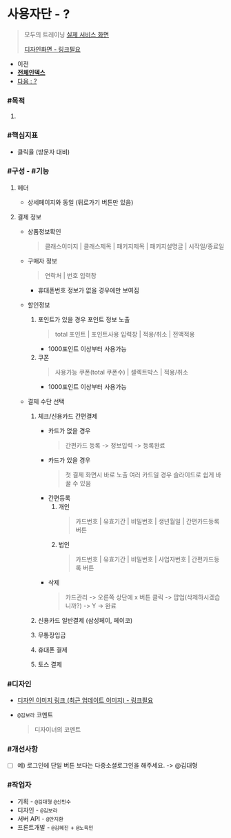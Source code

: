 # 사용자단 - ?

> 모두의 트레이닝 [실제 서비스 화면](www.modooclass.net)
>
> [디자인화면 - 링크필요]() 



- 이전      
- [**전체인덱스**](../README.md)     
- [다음 : ?]()



### **#목적**

1. 



### #핵심지표

- 클릭율 (방문자 대비)



### **#구성 - #기능**

1. 헤더 
    - 상세페이지와 동일 (뒤로가기 버튼만 있음)

2. 결제 정보
    - 상품정보확인
        > 클래스이미지 | 클래스제목 | 패키지제목 | 패키지설명글 | 시작일/종료일 

    - 구매자 정보  
        > 연락처 | 번호 입력창   
        - 휴대폰번호 정보가 없을 경우에만 보여짐
        
    - 할인정보  
        1. 포인트가 있을 경우 포인트 정보 노출  
            > total 포인트 | 포인트사용 입력창 | 적용/취소 | 전액적용   
            - 1000포인트 이상부터 사용가능             
        1. 쿠폰  
            > 사용가능 쿠폰(total 쿠폰수) | 셀렉트박스 | 적용/취소
            - 1000포인트 이상부터 사용가능  
         



    - 결제 수단 선택  
        1. 체크/신용카드 간편결제        
            - 카드가 없을 경우
                > 간편카드 등록 -> 정보입력 -> 등록완료
            - 카드가 있을 경우
                > 첫 결제 화면시 바로 노출
                > 여러 카드일 경우 슬라이드로 쉽게 바꿀 수 있음
            - 간편등록
                1. 개인
                    > 카드번호 | 유효기간 | 비밀번호 | 생년월일 | 간편카드등록 버튼
                1. 법인
                    > 카드번호 | 유효기간 | 비밀번호 | 사업자번호 | 간편카드등록 버튼
            - 삭제
                > 카드관리 -> 오른쪽 상단에 x 버튼 클릭 -> 팝업(삭제하시겠습니까?) -> Y -> 완료

        1. 신용카드 일반결제 (삼성페이, 페이코)
        1. 무통장입금
        1. 휴대폰 결제
        1. 토스 결제





### **#디자인**

- [디자인 이미지 링크 (최근 업데이트 이미지) - 링크필요]()

- `@김보라`  코멘트

  > 디자이너의 코멘트



### #개선사항

- [ ] 예) 로그인에 단일 버튼 보다는 다중소셜로그인을 해주세요. -> @김대형



### **#작업자**

- 기획 - `@김대형` `@신민수`
- 디자인 - `@김보라`
- 서버 API - `@안지환`
- 프론트개발 - `@김혜진`  + `@노육민`


